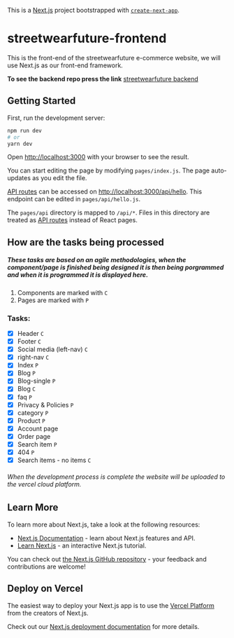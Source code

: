 This is a [Next.js](https://nextjs.org/) project bootstrapped with [`create-next-app`](https://github.com/vercel/next.js/tree/canary/packages/create-next-app).

# streetwearfuture-frontend

This is the front-end of the streetwearfuture e-commerce website, we will use Next.js as our front-end framework.

**To see the backend repo press the link**
[streetwearfuture backend](https://github.com/D1ma6/streetwearfuture-backend)

## Getting Started

First, run the development server:

```bash
npm run dev
# or
yarn dev
```

Open [http://localhost:3000](http://localhost:3000) with your browser to see the result.

You can start editing the page by modifying `pages/index.js`. The page auto-updates as you edit the file.

[API routes](https://nextjs.org/docs/api-routes/introduction) can be accessed on [http://localhost:3000/api/hello](http://localhost:3000/api/hello). This endpoint can be edited in `pages/api/hello.js`.

The `pages/api` directory is mapped to `/api/*`. Files in this directory are treated as [API routes](https://nextjs.org/docs/api-routes/introduction) instead of React pages.

## How are the tasks being processed

##### These tasks are based on an agile methodologies, when the component/page is finished being designed it is then being porgrammed and when it is programmed it is displayed here.

1. Components are marked with `C`
2. Pages are marked with `P`

### Tasks:

- [x] Header `C`
- [x] Footer `C`
- [x] Social media (left-nav) `C`
- [x] right-nav `C`
- [x] Index `P`
- [x] Blog `P`
- [x] Blog-single `P`
- [x] Blog `C`
- [x] faq `P`
- [x] Privacy & Policies `P`
- [x] category `P`
- [x] Product `P`
- [x] Account page
- [x] Order page
- [x] Search item `P`
- [x] 404 `P`
- [x] Search items - no items `C`

###### When the development process is complete the website will be uploaded to the vercel cloud platform.

## Learn More

To learn more about Next.js, take a look at the following resources:

- [Next.js Documentation](https://nextjs.org/docs) - learn about Next.js features and API.
- [Learn Next.js](https://nextjs.org/learn) - an interactive Next.js tutorial.

You can check out [the Next.js GitHub repository](https://github.com/vercel/next.js/) - your feedback and contributions are welcome!

## Deploy on Vercel

The easiest way to deploy your Next.js app is to use the [Vercel Platform](https://vercel.com/new?utm_medium=default-template&filter=next.js&utm_source=create-next-app&utm_campaign=create-next-app-readme) from the creators of Next.js.

Check out our [Next.js deployment documentation](https://nextjs.org/docs/deployment) for more details.
